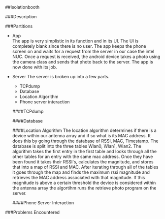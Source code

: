 ##Isolationbooth

###Description

###Partitions
*    App  
        The app is very simplistic in its function and in its UI. The UI is completely blank since there is no user. The app keeps the phone screen on and waits for a request from the server in our case the intel NUC. Once a request is received, the android device takes a photo using the camera class and sends that photo back to the server. The app is now done with its job.
*    Server
		The server is broken up into a few parts.
		-    TCPdump
		-    Database
		-    Location Algorithm
		-    Phone server interaction

		####TCPdump

		####Database

		####Location Algorithm
		The location algorithm determines if there is a device within our antenna array and if so what is its MAC address. It does this by going through the database of RSSI, MAC, Timestamp. The database is split into the three tables Wlan0, Wlan1, Wlan2. The algorithm takes the first entry in the first table and looks through all the other tables for an entry with the same mac address. Once they have been found it takes their RSSI's, calculates the magnitude, and stores that into a map of RSSI and MAC. After iterating through all of the tables it goes through the map and finds the maximum rssi magnitude and retrieves the MAC address associated with that magnitude. If this magnitude is above a certain threshold the device is considered within the antenna array the algortihm runs the retrieve photo program on the server.

		####Phone Server Interaction

###Problems Encountered

